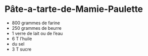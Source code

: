 # Pâte-a-tarte-de-Mamie-Paulette

* 800 grammes de farine
* 250 grammes de beurre
* 1 verre de lait ou de l’eau
* 6 T l’huile
* du sel
* 3 T sucre 

